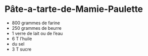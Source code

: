 # Pâte-a-tarte-de-Mamie-Paulette

* 800 grammes de farine
* 250 grammes de beurre
* 1 verre de lait ou de l’eau
* 6 T l’huile
* du sel
* 3 T sucre 

